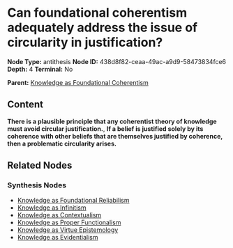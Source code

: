 # Can foundational coherentism adequately address the issue of circularity in justification?

**Node Type:** antithesis
**Node ID:** 438d8f82-ceaa-49ac-a9d9-58473834fce6
**Depth:** 4
**Terminal:** No

**Parent:** [Knowledge as Foundational Coherentism](knowledge-as-foundational-coherentism-synthesis-49b6f882-c3f8-47a3-bc3c-43879476213f.md)

## Content

**There is a plausible principle that any coherentist theory of knowledge must avoid circular justification.**, **If a belief is justified solely by its coherence with other beliefs that are themselves justified by coherence, then a problematic circularity arises.**

## Related Nodes

### Synthesis Nodes

- [Knowledge as Foundational Reliabilism](knowledge-as-foundational-reliabilism-synthesis-a60d7d54-cac5-479d-894b-43e1eada07bb.md)
- [Knowledge as Infinitism](knowledge-as-infinitism-synthesis-aafce659-e38f-4981-b651-3a7965432034.md)
- [Knowledge as Contextualism](knowledge-as-contextualism-synthesis-73ec2b96-15a2-4be7-82a0-0ccf1e59a1ad.md)
- [Knowledge as Proper Functionalism](knowledge-as-proper-functionalism-synthesis-32970674-fdf7-45e0-9db7-fce5f3d2f6ef.md)
- [Knowledge as Virtue Epistemology](knowledge-as-virtue-epistemology-synthesis-ec60e81d-d41a-4884-ab44-fb8ac37e74e7.md)
- [Knowledge as Evidentialism](knowledge-as-evidentialism-synthesis-adba0d41-966b-467d-a8e2-af7837b54963.md)
